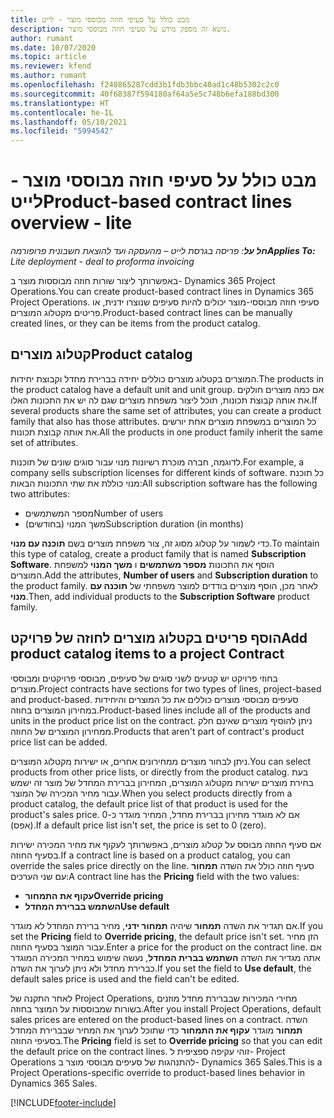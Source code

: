 ```yaml
---
title: מבט כולל על סעיפי חוזה מבוססי מוצר - לייט
description: נושא זה מספק מידע על סעיפי חוזה מבוססי מוצר.
author: rumant
ms.date: 10/07/2020
ms.topic: article
ms.reviewer: kfend
ms.author: rumant
ms.openlocfilehash: f248865287cdd3b1fdb3bbc40ad1c48b5302c2c0
ms.sourcegitcommit: 40f68387f594180af64a5e5c748b6efa188bd300
ms.translationtype: HT
ms.contentlocale: he-IL
ms.lasthandoff: 05/10/2021
ms.locfileid: "5994542"
---
```

# <a name="product-based-contract-lines-overview---lite"></a><span data-ttu-id="a04b0-103">מבט כולל על סעיפי חוזה מבוססי מוצר - לייט</span><span class="sxs-lookup"><span data-stu-id="a04b0-103">Product-based contract lines overview - lite</span></span>

<span data-ttu-id="a04b0-104">_**חל על**: פריסה בגרסת לייט – מהעסקה ועד להוצאת חשבונית פרופורמה_</span><span class="sxs-lookup"><span data-stu-id="a04b0-104">_**Applies To:** Lite deployment - deal to proforma invoicing_</span></span>

<span data-ttu-id="a04b0-105">באפשרותך ליצור שורות חוזה מבוססות מוצר ב- Dynamics 365 Project Operations.</span><span class="sxs-lookup"><span data-stu-id="a04b0-105">You can create product-based contract lines in Dynamics 365 Project Operations.</span></span> <span data-ttu-id="a04b0-106">סעיפי חוזה מבוססי-מוצר יכולים להיות סעיפים שנוצרו ידנית, או פריטים מקטלוג המוצרים.</span><span class="sxs-lookup"><span data-stu-id="a04b0-106">Product-based contract lines can be manually created lines, or they can be items from the product catalog.</span></span>

## <a name="product-catalog"></a><span data-ttu-id="a04b0-107">קטלוג מוצרים</span><span class="sxs-lookup"><span data-stu-id="a04b0-107">Product catalog</span></span>

<span data-ttu-id="a04b0-108">המוצרים בקטלוג מוצרים כוללים יחידה בברירת מחדל וקבוצת יחידות.</span><span class="sxs-lookup"><span data-stu-id="a04b0-108">The products in the product catalog have a default unit and unit group.</span></span> <span data-ttu-id="a04b0-109">אם כמה מוצרים חולקים את אותה קבוצת תכונות, תוכל ליצור משפחת מוצרים שגם לה יש את התכונות האלו.</span><span class="sxs-lookup"><span data-stu-id="a04b0-109">If several products share the same set of attributes, you can create a product family that also has those attributes.</span></span> <span data-ttu-id="a04b0-110">כל המוצרים במשפחת מוצרים אחת יורשים את אותה קבוצת תכונות.</span><span class="sxs-lookup"><span data-stu-id="a04b0-110">All the products in one product family inherit the same set of attributes.</span></span>

<span data-ttu-id="a04b0-111">לדוגמה, חברה מוכרת רשיונות מנוי עבור סוגים שונים של תוכנות.</span><span class="sxs-lookup"><span data-stu-id="a04b0-111">For example, a company sells subscription licenses for different kinds of software.</span></span> <span data-ttu-id="a04b0-112">כל תוכנת מנוי כוללת את שתי התכונות הבאות:</span><span class="sxs-lookup"><span data-stu-id="a04b0-112">All subscription software has the following two attributes:</span></span>

- <span data-ttu-id="a04b0-113">מספר המשתמשים</span><span class="sxs-lookup"><span data-stu-id="a04b0-113">Number of users</span></span>
- <span data-ttu-id="a04b0-114">משך המנוי (בחודשים)</span><span class="sxs-lookup"><span data-stu-id="a04b0-114">Subscription duration (in months)</span></span>

<span data-ttu-id="a04b0-115">כדי לשמור על קטלוג מסוג זה, צור משפחת מוצרים בשם **תוכנה עם מנוי**.</span><span class="sxs-lookup"><span data-stu-id="a04b0-115">To maintain this type of catalog, create a product family that is named **Subscription Software**.</span></span> <span data-ttu-id="a04b0-116">הוסף את התכונות **מספר משתמשים** ו **משך המנוי** למשפחת המוצרים.</span><span class="sxs-lookup"><span data-stu-id="a04b0-116">Add the attributes, **Number of users** and **Subscription duration** to the product family.</span></span> <span data-ttu-id="a04b0-117">לאחר מכן, הוסף מוצרים בודדים למוצר משפחתי של **תוכנה עם מנוי**.</span><span class="sxs-lookup"><span data-stu-id="a04b0-117">Then, add individual products to the **Subscription Software** product family.</span></span>

## <a name="add-product-catalog-items-to-a-project-contract"></a><span data-ttu-id="a04b0-118">הוסף פריטים בקטלוג מוצרים לחוזה של פרויקט</span><span class="sxs-lookup"><span data-stu-id="a04b0-118">Add product catalog items to a project Contract</span></span>

<span data-ttu-id="a04b0-119">בחוזי פרויקט יש קטעים לשני סוגים של סעיפים, מבוססי פרויקטים ומבוססי מוצרים.</span><span class="sxs-lookup"><span data-stu-id="a04b0-119">Project contracts have sections for two types of lines, project-based and product-based.</span></span> <span data-ttu-id="a04b0-120">סעיפים מבוססי מוצרים כוללים את כל המוצרים והיחידות במחירון המוצרים בחוזה.</span><span class="sxs-lookup"><span data-stu-id="a04b0-120">Product-based lines include all of the products and units in the product price list on the contract.</span></span> <span data-ttu-id="a04b0-121">ניתן להוסיף מוצרים שאינם חלק ממחירון המוצרים של החוזה.</span><span class="sxs-lookup"><span data-stu-id="a04b0-121">Products that aren't part of contract's product price list can be added.</span></span>

<span data-ttu-id="a04b0-122">ניתן לבחור מוצרים ממחירונים אחרים, או ישירות מקטלוג המוצרים.</span><span class="sxs-lookup"><span data-stu-id="a04b0-122">You can select products from other price lists, or directly from the product catalog.</span></span> <span data-ttu-id="a04b0-123">בעת בחירת מוצרים ישירות מקטלוג המוצרים, המחירון בברירת המחדל של מוצר זה ישמש עבור מחיר המכירה של המוצר.</span><span class="sxs-lookup"><span data-stu-id="a04b0-123">When you select products directly from a product catalog, the default price list of that product is used for the product's sales price.</span></span> <span data-ttu-id="a04b0-124">אם לא מוגדר מחירון בברירת מחדל, המחיר מוגדר כ-0 (אפס).</span><span class="sxs-lookup"><span data-stu-id="a04b0-124">If a default price list isn't set, the price is set to 0 (zero).</span></span>

<span data-ttu-id="a04b0-125">אם סעיף החוזה מבוסס על קטלוג מוצרים, באפשרותך לעקוף את מחיר המכירה ישירות בסעיף החוזה.</span><span class="sxs-lookup"><span data-stu-id="a04b0-125">If a contract line is based on a product catalog, you can override the sales price directly on the line.</span></span> <span data-ttu-id="a04b0-126">סעיף חוזה כולל את השדה **תמחור** עם שני הערכים:</span><span class="sxs-lookup"><span data-stu-id="a04b0-126">A contract line has the **Pricing** field with the two values:</span></span>

- <span data-ttu-id="a04b0-127">**עקוף את התמחור**</span><span class="sxs-lookup"><span data-stu-id="a04b0-127">**Override pricing**</span></span>
- <span data-ttu-id="a04b0-128">**השתמש בברירת המחדל**</span><span class="sxs-lookup"><span data-stu-id="a04b0-128">**Use default**</span></span>

<span data-ttu-id="a04b0-129">אם תגדיר את השדה **תמחור** שיהיה **תמחור ידני**, מחיר ברירת המחדל לא מוגדר.</span><span class="sxs-lookup"><span data-stu-id="a04b0-129">If you set the **Pricing** field to **Override pricing**, the default price isn't set.</span></span> <span data-ttu-id="a04b0-130">הזן מחיר עבור המוצר בסעיף החוזה.</span><span class="sxs-lookup"><span data-stu-id="a04b0-130">Enter a price for the product on the contract line.</span></span> <span data-ttu-id="a04b0-131">אם אתה מגדיר את השדה **השתמש בברית המחדל**, נעשה שימוש במחיר המכירה המוגדר כברירת מחדל ולא ניתן לערוך את השדה.</span><span class="sxs-lookup"><span data-stu-id="a04b0-131">If you set the field to **Use default**, the default sales price is used and the field can't be edited.</span></span>

<span data-ttu-id="a04b0-132">לאחר התקנה של Project Operations, מחירי המכירות שבברירת מחדל מוזנים בשורות שמבוססות על המוצר בחוזה.</span><span class="sxs-lookup"><span data-stu-id="a04b0-132">After you install Project Operations, default sales prices are entered on the product-based lines on a contract.</span></span> <span data-ttu-id="a04b0-133">השדה **תמחור** מוגדר **עקוף את התמחור** כדי שתוכל לערוך את המחיר שבברירת המחדל בסעיפי החוזה.</span><span class="sxs-lookup"><span data-stu-id="a04b0-133">The **Pricing** field is set to **Override pricing** so that you can edit the default price on the contract lines.</span></span> <span data-ttu-id="a04b0-134">זוהי עקיפה ספציפית ל- Project Operations להתנהגות של סעיפים מבוססי מוצר ב- Dynamics 365 Sales.</span><span class="sxs-lookup"><span data-stu-id="a04b0-134">This is a Project Operations-specific override to product-based lines behavior in Dynamics 365 Sales.</span></span>


[!INCLUDE[footer-include](../../includes/footer-banner.md)]